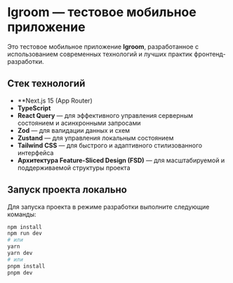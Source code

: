 # Igroom — тестовое мобильное приложение

Это тестовое мобильное приложение **Igroom**, разработанное с использованием современных технологий и лучших практик фронтенд-разработки.

## Стек технологий

- **Next.js 15 (App Router)
- **TypeScript**
- **React Query** — для эффективного управления серверным состоянием и асинхронными запросами
- **Zod** — для валидации данных и схем
- **Zustand** — для управления локальным состоянием
- **Tailwind CSS** — для быстрого и адаптивного стилизованного интерфейса
- **Архитектура Feature-Sliced Design (FSD)** — для масштабируемой и поддерживаемой структуры проекта

## Запуск проекта локально

Для запуска проекта в режиме разработки выполните следующие команды:

```bash
npm install
npm run dev
# или
yarn
yarn dev
# или
pnpm install
pnpm dev



